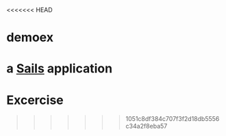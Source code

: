 <<<<<<< HEAD
# demoex

a [Sails](http://sailsjs.org) application
=======
# Excercise
>>>>>>> 1051c8df384c707f3f2d18db5556c34a2f8eba57
